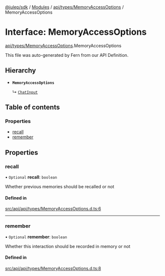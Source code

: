 [@julep/sdk](../README.md) / [Modules](../modules.md) / [api/types/MemoryAccessOptions](../modules/api_types_MemoryAccessOptions.md) / MemoryAccessOptions

# Interface: MemoryAccessOptions

[api/types/MemoryAccessOptions](../modules/api_types_MemoryAccessOptions.md).MemoryAccessOptions

This file was auto-generated by Fern from our API Definition.

## Hierarchy

- **`MemoryAccessOptions`**

  ↳ [`ChatInput`](api_client_requests_ChatInput.ChatInput.md)

## Table of contents

### Properties

- [recall](api_types_MemoryAccessOptions.MemoryAccessOptions.md#recall)
- [remember](api_types_MemoryAccessOptions.MemoryAccessOptions.md#remember)

## Properties

### recall

• `Optional` **recall**: `boolean`

Whether previous memories should be recalled or not

#### Defined in

[src/api/api/types/MemoryAccessOptions.d.ts:6](https://github.com/julep-ai/samantha-monorepo/blob/9aefd53/sdks/js/src/api/api/types/MemoryAccessOptions.d.ts#L6)

___

### remember

• `Optional` **remember**: `boolean`

Whether this interaction should be recorded in memory or not

#### Defined in

[src/api/api/types/MemoryAccessOptions.d.ts:8](https://github.com/julep-ai/samantha-monorepo/blob/9aefd53/sdks/js/src/api/api/types/MemoryAccessOptions.d.ts#L8)
